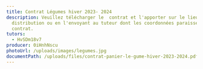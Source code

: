 ```yaml
---
title: Contrat Légumes hiver 2023- 2024
description: Veuillez télécharger le  contrat et l'apporter sur le lieu de
  distribution ou en l'envoyant au tuteur dont les coordonnées paraissent sur le
  contrat.
tutors:
  - HvSDm18v7
producer: 0iHnhNscu
photoUrl: /uploads/images/legumes.jpg
documentPath: /uploads/files/contrat-panier-le-gume-hiver-2023-2024.pdf
---
```

